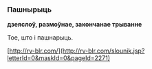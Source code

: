 ### Пашнырыць
**дзеяслоў, размоўнае, закончанае трыванне**

Тое, што і пашнарыць.

<a rel="author">[http://rv-blr.com/](http://rv-blr.com/slounik.jsp?letterId=0&maskId=0&pageId=2271)</a>
